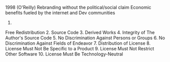  1998 (O'Reilly) 
   Rebranding without the political/social claim
Economic benefits
fueled by the internet and Dev communities

1.
Free Redistribution
2.
Source Code
3.
Derived Works
4.
Integrity of The Author's Source Code
5.
No Discrimination Against Persons or Groups
6.
No Discrimination Against Fields of Endeavor
7.
Distribution of License
8.
License Must Not Be Specific to a Product
9.
License Must Not Restrict Other Software
10.
License Must Be Technology-Neutral